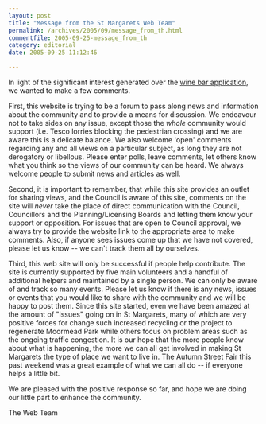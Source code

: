 ```yaml
---
layout: post
title: "Message from the St Margarets Web Team"
permalink: /archives/2005/09/message_from_th.html
commentfile: 2005-09-25-message_from_th
category: editorial
date: 2005-09-25 11:12:46

---
```


In light of the significant interest generated over the [wine bar application](https://stmargarets.london/archives/2005/09/application_for.html), we wanted to make a few comments.

First, this website is trying to be a forum to pass along news and information about the community and to provide a means for discussion. We endeavour not to take sides on any issue, except those the *whole* community would support (i.e. Tesco lorries blocking the pedestrian crossing) and we are aware this is a delicate balance. We also welcome 'open' comments regarding any and all views on a particular subject, as long they are not derogatory or libellous. Please enter polls, leave comments, let others know what you think so the views of our community can be heard. We always welcome people to submit news and articles as well.

Second, it is important to remember, that while this site provides an outlet for sharing views, and the Council is aware of this site, comments on the site will *never* take the place of direct communication with the Council, Councillors and the Planning/Licensing Boards and letting them know your support or opposition. For issues that are open to Council approval, we always try to provide the website link to the appropriate area to make comments. Also, if anyone sees issues come up that we have not covered, please let us know -- we can't track them all by ourselves.

Third, this web site will only be successful if people help contribute. The site is currently supported by five main volunteers and a handful of additional helpers and maintained by a single person. We can only be aware of and track so many events. Please let us know if there is any news, issues or events that you would like to share with the community and we will be happy to post them. Since this site started, even we have been amazed at the amount of "issues" going on in St Margarets, many of which are very positive forces for change such increased recycling or the project to regenerate Moormead Park while others focus on problem areas such as the ongoing traffic congestion. It is our hope that the more people know about what is happening, the more we can all get involved in making St Margarets the type of place we want to live in. The Autumn Street Fair this past weekend was a great example of what we can all do -- if everyone helps a little bit.

We are pleased with the positive response so far, and hope we are doing our little part to enhance the community.

The Web Team
